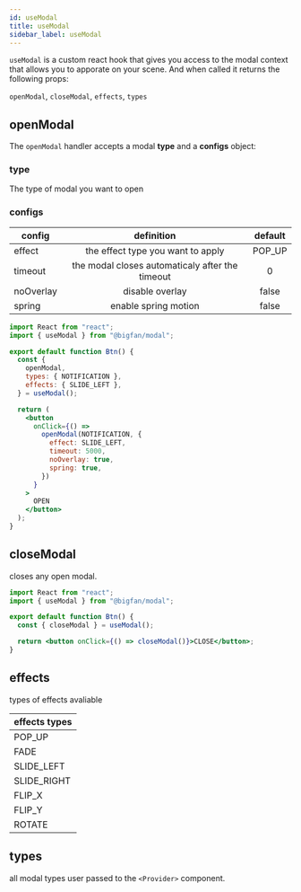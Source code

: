 ```yaml
---
id: useModal
title: useModal
sidebar_label: useModal
---
```


`useModal` is a custom react hook that gives you access to the modal context that allows you to apporate on your scene. And when called it returns the following props:

`openModal`, `closeModal`, `effects`, `types`

## openModal

The `openModal` handler accepts a modal **type** and a **configs** object:

### type

The type of modal you want to open

### configs

| config    |                   definition                    | default |
| --------- | :---------------------------------------------: | :-----: |
| effect    |        the effect type you want to apply        | POP_UP  |
| timeout   | the modal closes automaticaly after the timeout |    0    |
| noOverlay |                 disable overlay                 |  false  |
| spring    |              enable spring motion               |  false  |

```jsx
import React from "react";
import { useModal } from "@bigfan/modal";

export default function Btn() {
  const {
    openModal,
    types: { NOTIFICATION },
    effects: { SLIDE_LEFT },
  } = useModal();

  return (
    <button
      onClick={() =>
        openModal(NOTIFICATION, {
          effect: SLIDE_LEFT,
          timeout: 5000,
          noOverlay: true,
          spring: true,
        })
      }
    >
      OPEN
    </button>
  );
}
```

## closeModal

closes any open modal.

```jsx
import React from "react";
import { useModal } from "@bigfan/modal";

export default function Btn() {
  const { closeModal } = useModal();

  return <button onClick={() => closeModal()}>CLOSE</button>;
}
```

## effects

types of effects avaliable

| effects types |
| ------------- |
| POP_UP        |
| FADE          |
| SLIDE_LEFT    |
| SLIDE_RIGHT   |
| FLIP_X        |
| FLIP_Y        |
| ROTATE        |

## types

all modal types user passed to the `<Provider>` component.
